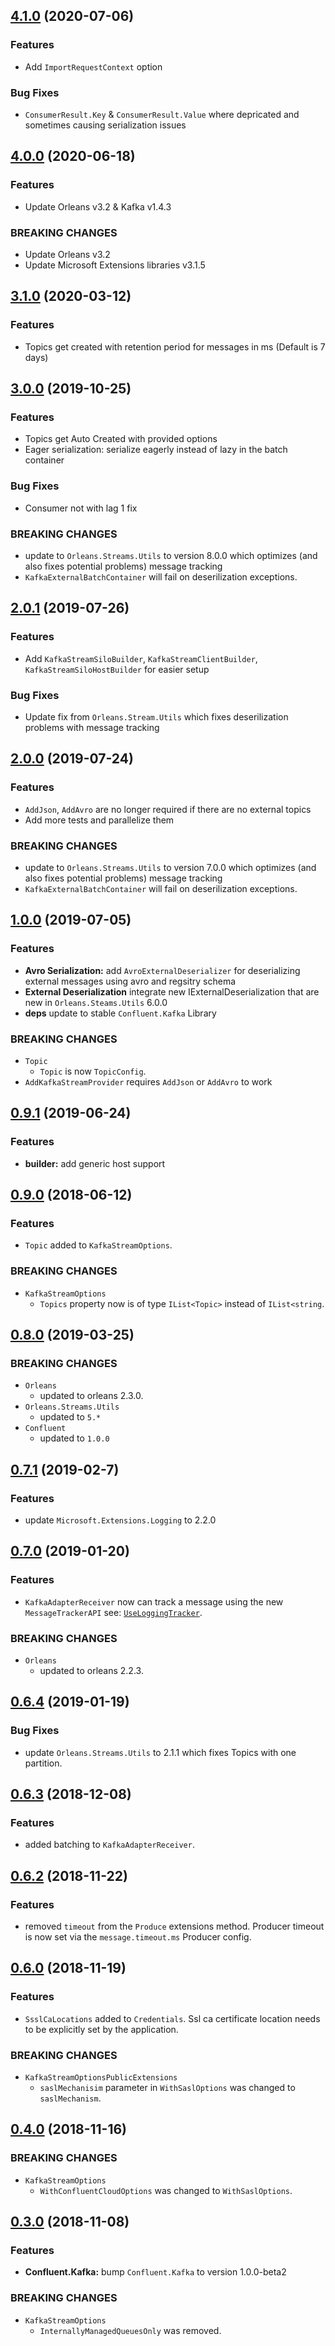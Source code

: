 ## [4.1.0](https://github.com/jonathansant/orleans.streams.kafka/compare/4.0.0...4.1.0) (2020-07-06)

### Features

- Add `ImportRequestContext` option

### Bug Fixes

- `ConsumerResult.Key` & `ConsumerResult.Value` where depricated and sometimes causing serialization issues

## [4.0.0](https://github.com/jonathansant/orleans.streams.kafka/compare/3.1.0...4.0.0) (2020-06-18)

### Features

- Update Orleans v3.2 & Kafka v1.4.3

### BREAKING CHANGES
- Update Orleans v3.2
- Update Microsoft Extensions libraries v3.1.5

## [3.1.0](https://github.com/jonathansant/orleans.streams.kafka/compare/3.0.0...3.1.0) (2020-03-12)

### Features

- Topics get created with retention period for messages in ms (Default is 7 days)

## [3.0.0](https://github.com/jonathansant/orleans.streams.kafka/compare/2.0.1...3.0.0) (2019-10-25)

### Features

- Topics get Auto Created with provided options
- Eager serialization: serialize eagerly instead of lazy in the batch container

### Bug Fixes

- Consumer not with lag 1 fix

### BREAKING CHANGES

- update to `Orleans.Streams.Utils` to version 8.0.0 which optimizes (and also fixes potential problems) message tracking
- `KafkaExternalBatchContainer` will fail on deserilization exceptions.


## [2.0.1](https://github.com/jonathansant/orleans.streams.kafka/compare/1.0.0...2.0.1) (2019-07-26)

### Features

- Add `KafkaStreamSiloBuilder`, `KafkaStreamClientBuilder`, `KafkaStreamSiloHostBuilder` for easier setup

### Bug Fixes

- Update fix from `Orleans.Stream.Utils` which fixes deserilization problems with message tracking

## [2.0.0](https://github.com/jonathansant/orleans.streams.kafka/compare/1.0.0...2.0.0) (2019-07-24)

### Features

- `AddJson`, `AddAvro` are no longer required if there are no external topics
- Add more tests and parallelize them

### BREAKING CHANGES

- update to `Orleans.Streams.Utils` to version 7.0.0 which optimizes (and also fixes potential problems) message tracking
- `KafkaExternalBatchContainer` will fail on deserilization exceptions.

## [1.0.0](https://github.com/jonathansant/orleans.streams.kafka/compare/0.9.1...1.0.0) (2019-07-05)

### Features

- **Avro Serialization:** add `AvroExternalDeserializer` for deserializing external messages using avro and regsitry schema
- **External Deserialization** integrate new IExternalDeserialization that are new in `Orleans.Steams.Utils` 6.0.0
- **deps** update to stable `Confluent.Kafka` Library

### BREAKING CHANGES

 - `Topic`
	- `Topic` is now `TopicConfig`.
 - `AddKafkaStreamProvider` requires `AddJson` or `AddAvro` to work

## [0.9.1](https://github.com/jonathansant/orleans.streams.kafka/compare/0.9.0...0.9.1) (2019-06-24)

### Features

- **builder:** add generic host support

## [0.9.0](https://github.com/jonathansant/orleans.streams.kafka/compare/0.8.0...0.9.0) (2018-06-12)

### Features

- `Topic` added to `KafkaStreamOptions`.

### BREAKING CHANGES

 - `KafkaStreamOptions`
	- `Topics` property now is of type `IList<Topic>` instead of `IList<string`.

## [0.8.0](https://github.com/jonathansant/orleans.streams.kafka/compare/0.7.1...0.8.0) (2019-03-25)

### BREAKING CHANGES

 - `Orleans`
	- updated to orleans 2.3.0.
 - `Orleans.Streams.Utils`
	- updated to `5.*`
 - `Confluent`
	- updated to `1.0.0`

## [0.7.1](https://github.com/jonathansant/orleans.streams.kafka/compare/0.7.0...0.7.1) (2019-02-7)

### Features

- update `Microsoft.Extensions.Logging` to 2.2.0

## [0.7.0](https://github.com/jonathansant/orleans.streams.kafka/compare/0.6.4...0.7.0) (2019-01-20)

### Features

- `KafkaAdapterReceiver` now can track a message using the new `MessageTrackerAPI` see: [`UseLoggingTracker`](https://github.com/jonathansant/Orleans.Streams.Kafka/blob/90982eaaf5c43dd6880cd3206c8eed9eb2ed9518/Orleans.Streams.Kafka/Core/KafkaAdapterReceiver.cs#L147). 

### BREAKING CHANGES

 - `Orleans`
	- updated to orleans 2.2.3.

## [0.6.4](https://github.com/jonathansant/orleans.streams.kafka/compare/0.6.3...0.6.4) (2019-01-19)

### Bug Fixes

- update `Orleans.Streams.Utils` to 2.1.1 which fixes Topics with one partition. 

## [0.6.3](https://github.com/jonathansant/orleans.streams.kafka/compare/0.6.2...0.6.3) (2018-12-08)

### Features

- added batching to `KafkaAdapterReceiver`.

## [0.6.2](https://github.com/jonathansant/orleans.streams.kafka/compare/0.6.0...0.6.2) (2018-11-22)

### Features

- removed `timeout` from the `Produce` extensions method. Producer timeout is now set via the `message.timeout.ms` Producer config.

## [0.6.0](https://github.com/jonathansant/orleans.streams.kafka/compare/0.4.0...0.6.0) (2018-11-19)

### Features

- `SsslCaLocations` added to `Credentials`. Ssl ca certificate location needs to be explicitly set by the application.

### BREAKING CHANGES

 - `KafkaStreamOptionsPublicExtensions`
	- `saslMechanisim` parameter in `WithSaslOptions` was changed to `saslMechanism`.

## [0.4.0](https://github.com/jonathansant/orleans.streams.kafka/compare/0.3.1...0.4.0) (2018-11-16)

### BREAKING CHANGES

 - `KafkaStreamOptions`
	- `WithConfluentCloudOptions` was changed to `WithSaslOptions`.

## [0.3.0](https://github.com/jonathansant/orleans.streams.kafka/compare/0.2.0...0.3.0) (2018-11-08)

### Features

 - **Confluent.Kafka:** bump `Confluent.Kafka` to version 1.0.0-beta2

### BREAKING CHANGES

 - `KafkaStreamOptions`
	- `InternallyManagedQueuesOnly` was removed.
